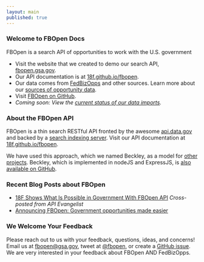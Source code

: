 ```yaml
---
layout: main
published: true
---
```


### Welcome to FBOpen Docs

FBOpen is a search API of opportunities to work with the U.S. government

* Visit the website that we created to demo our search API, [fbopen.gsa.gov](https://fbopen.gsa.gov).
* Our API documentation is at [18f.github.io/fbopen](https://18f.github.io/fbopen/).
* Our data comes from [FedBizOpps](http://fbo.gov) and other sources. Learn more about our [sources of opportunity data](/fbopen-docs/data-sources).
* Visit [FBOpen on GitHub](https://github.com/18f/fbopen).
* _Coming soon: View the [current status of our data imports](/fbopen-docs/status)._

### About the FBOpen API

FBOpen is a thin search RESTful API fronted by the awesome [api.data.gov](https://api.data.gov) and backed by a [search indexing server](https://www.elasticsearch.org). Visit our API documentation at [18f.github.io/fbopen](https://18f.github.io/fbopen/).

We have used this approach, which we named Beckley, as a model for [other projects](http://18fblog.tumblr.com/post/85232393363/a-few-notes-on-notalone-gov). Beckley, which is implemented in nodeJS and ExpressJS, is [also available on GitHub](https://github.com/18f/beckley).

### Recent Blog Posts about FBOpen

* [18F Shows What Is Possible in Government With FBOpen API](http://18fblog.tumblr.com/post/85434416767/18f-shows-what-is-possible-in-government-with-fbopen) _Cross-posted from API Evangelist_
* [Announcing FBOpen: Government opportunities made easier](18fblog.tumblr.com/post/81293178801/announcing-fbopen-government-opportunities-made-easier)

### We Welcome Your Feedback

Please reach out to us with your feedback, questions, ideas, and concerns! Email us at <a href="mailto:fbopen@gsa.gov">fbopen@gsa.gov</a>, tweet at [@fbopen](https://twitter.com/fbopen), or create a [GitHub issue](https://github.com/18f/fbopen/issues/new). We are very interested in your feedback about FBOpen AND FedBizOpps.
